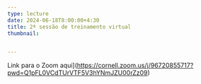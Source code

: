 ```yaml
---
type: lecture
date: 2024-06-18T8:00:00+4:30
title: 2ª sessão de treinamento virtual
thumbnail:


---
```

Link para o Zoom aqui](https://cornell.zoom.us/j/96720855717?pwd=Q1pFL0VCdTUrVTF5V3hYNmJZU00rZz09)
